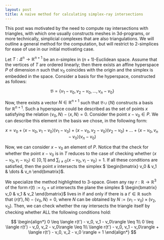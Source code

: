 ```yaml
---
layout: post
title: A naive method for calculating simplex-ray intersections
---
```


This post was motivated by the need to compute ray intersections with triangles, with which one usually constructs meshes in 3d-programs, or more technically, simplicial complexes that are also triangulations. We will outline a general method for the computation, but will restrict to 2-simplices for ease of use in our initial motivating case.

Let $T: \Delta^n \to \mathbb{R} ^{n+1}$ be an $n$-simplex in $(n+1)$-Euclidean space. Assume that the vertices of $T$ are ordered linearly; then there exists an affine hyperspace $P$ of dimension $n$ such that $v_0$ coincides with the origin and the simplex is embedded in the space. Consider a basis for the hyperspace, constructed as follows:

$$
    \mathfrak{B} = \{ v_1 - v_0, v_2 - v_0, \dots, v_n - v_0 \}
$$

Now, there exists a vector $N\in \mathbb{R} ^{n+1}$ such that $\mathfrak{B} \cup \{N\}$ constructs a basis for $\mathbb{R} ^{n+1}$. Such a hyperspace could be described as the set of points $x$ satisfying the relation $\langle v_0, N \rangle - \langle x, N \rangle = 0$. Consider the point $x - v_0 \in P$. We can describe this element in the basis we chose, in the following form:

$$
	x = v_0 + \langle x - v_0, v_1 - v_0 \rangle (v_1 - v_0) + \langle x - v_0, v_2 - v_0 \rangle (v_2 - v_0) + \dots + \langle x - v_0, v_n - v_0 \rangle (v_n - v_0)
$$

Now, we can consider $x - v_0$ an element of $P$. Notice that the check for whether the point $x - v_0$ is in $T$ reduces to the case of checking whether $\langle x - v_0, v_i - v_0 \rangle \in [0, 1]$ and $\sum_{i \neq 0} \langle x - v_0, v_i - v_0 \rangle = 1$. If all these conditions are satisfied, then the point $x$ intersects the simplex $ \begin{bmatrix}
v_0 & v_1 & \dots & v_n
\end{bmatrix}$.

We specialize the method highlighted to 3-space. Given any ray $r: \mathbb{R} \to \mathbb{R} ^3$ of the form $r(t) := r_0 + ut$ intersects the plane the simplex $ \begin{bmatrix}
v_0 & v_1 & v_2
\end{bmatrix}$ lives in if and only if there is a $t' \in \mathbb{R}$ such that $\langle r(t'), N \rangle - \langle v_0, N\rangle = 0$, where $N$ can be obtained by $N := (v_1 - v_0)\times (v_2, v_0)$. Then, we can check whether the ray intersects the triangle itself by checking whether ALL the following conditions hold:

$$
\begin{align*}
	0 \leq \langle r(t') - v_0, v_1 - v_0\rangle \leq 1\\
	0 \leq \langle r(t') - v_0, v_2 - v_0\rangle \leq 1\\
	\langle r(t') - v_0, v_1 - v_0\rangle + \langle r(t') - v_0, v_2 - v_0 \rangle = 1
\end{align*}
$$
